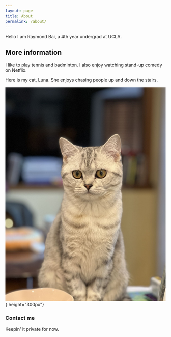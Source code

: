 ```yaml
---
layout: page
title: About
permalink: /about/
---
```

Hello I am Raymond Bai, a 4th year undergrad at UCLA.

## More information

I like to play tennis and badminton. I also enjoy watching stand-up comedy on Netflix.

Here is my cat, Luna. She enjoys chasing people up and down the stairs.

![](/images/luna.jpg){:height="300px"}

### Contact me

Keepin' it private for now.